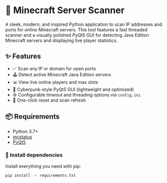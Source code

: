 # 🧠 Minecraft Server Scanner 

A sleek, modern, and inspired Python application to scan IP addresses and ports for online Minecraft servers. This tool features a fast threaded scanner and a visually polished PyQt5 GUI for detecting Java Edition Minecraft servers and displaying live player statistics.

## ✨ Features

- ✅ Scan any IP or domain for open ports
- 🕹️ Detect active Minecraft Java Edition servers
- 📊 View live online players and max slots
- 🎨 Cyberpunk-style PyQt5 GUI (lightweight and optimized)
- ⚙️ Configurable timeout and threading options via `config.ini`
- 🔁 One-click reset and scan refresh
## 📦 Requirements

- Python 3.7+
- [mcstatus](https://pypi.org/project/mcstatus/)
- [PyQt5](https://pypi.org/project/PyQt5/)

### 🔧 Install dependencies
Install everything you need with pip:

```bash
pip install -r requirements.txt
